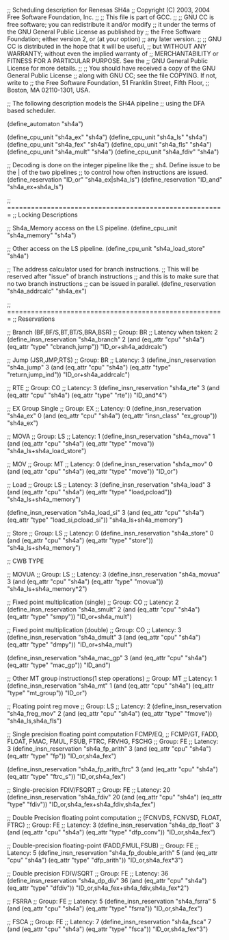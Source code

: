 ;; Scheduling description for Renesas SH4a
;; Copyright (C) 2003, 2004 Free Software Foundation, Inc.
;;
;; This file is part of GCC.
;;
;; GNU CC is free software; you can redistribute it and/or modify
;; it under the terms of the GNU General Public License as published by
;; the Free Software Foundation; either version 2, or (at your option)
;; any later version.
;;
;; GNU CC is distributed in the hope that it will be useful,
;; but WITHOUT ANY WARRANTY; without even the implied warranty of
;; MERCHANTABILITY or FITNESS FOR A PARTICULAR PURPOSE.  See the
;; GNU General Public License for more details.
;;
;; You should have received a copy of the GNU General Public License
;; along with GNU CC; see the file COPYING.  If not, write to
;; the Free Software Foundation, 51 Franklin Street, Fifth Floor,
;; Boston, MA 02110-1301, USA.

;; The following description models the SH4A pipeline
;; using the DFA based scheduler.

(define_automaton "sh4a")

(define_cpu_unit "sh4a_ex"   "sh4a")
(define_cpu_unit "sh4a_ls"   "sh4a")
(define_cpu_unit "sh4a_fex"  "sh4a")
(define_cpu_unit "sh4a_fls"  "sh4a")
(define_cpu_unit "sh4a_mult" "sh4a")
(define_cpu_unit "sh4a_fdiv" "sh4a")

;; Decoding is done on the integer pipeline like the
;; sh4. Define issue to be the | of the two pipelines
;; to control how often instructions are issued.
(define_reservation "ID_or" "sh4a_ex|sh4a_ls")
(define_reservation "ID_and" "sh4a_ex+sh4a_ls")


;; =======================================================
;; Locking Descriptions

;; Sh4a_Memory access on the LS pipeline.
(define_cpu_unit "sh4a_memory" "sh4a")

;; Other access on the LS pipeline.
(define_cpu_unit "sh4a_load_store" "sh4a")

;;  The address calculator used for branch instructions.
;; This will be reserved after "issue" of branch instructions
;; and this is to make sure that no two branch instructions
;; can be issued in parallel.
(define_reservation "sh4a_addrcalc" "sh4a_ex")

;; =======================================================
;; Reservations

;; Branch (BF,BF/S,BT,BT/S,BRA,BSR)
;; Group: BR
;; Latency when taken: 2
(define_insn_reservation "sh4a_branch" 2
  (and (eq_attr "cpu" "sh4a")
       (eq_attr "type" "cbranch,jump"))
  "ID_or+sh4a_addrcalc")

;; Jump (JSR,JMP,RTS)
;; Group: BR
;; Latency: 3
(define_insn_reservation "sh4a_jump" 3
  (and (eq_attr "cpu" "sh4a")
       (eq_attr "type" "return,jump_ind"))
  "ID_or+sh4a_addrcalc")

;; RTE
;; Group: CO
;; Latency: 3
(define_insn_reservation "sh4a_rte" 3
  (and (eq_attr "cpu" "sh4a")
       (eq_attr "type" "rte"))
  "ID_and*4")

;; EX Group Single
;; Group: EX
;; Latency: 0
(define_insn_reservation "sh4a_ex" 0
  (and (eq_attr "cpu" "sh4a")
       (eq_attr "insn_class" "ex_group"))
  "sh4a_ex")

;; MOVA
;; Group: LS
;; Latency: 1
(define_insn_reservation "sh4a_mova" 1
  (and (eq_attr "cpu" "sh4a")
       (eq_attr "type" "mova"))
  "sh4a_ls+sh4a_load_store")

;; MOV
;; Group: MT
;; Latency: 0
(define_insn_reservation "sh4a_mov" 0
  (and (eq_attr "cpu" "sh4a")
       (eq_attr "type" "move"))
  "ID_or")

;; Load
;; Group: LS
;; Latency: 3
(define_insn_reservation "sh4a_load" 3
  (and (eq_attr "cpu" "sh4a")
       (eq_attr "type" "load,pcload"))
  "sh4a_ls+sh4a_memory")

(define_insn_reservation "sh4a_load_si" 3
  (and (eq_attr "cpu" "sh4a")
       (eq_attr "type" "load_si,pcload_si"))
  "sh4a_ls+sh4a_memory")

;; Store
;; Group: LS
;; Latency: 0
(define_insn_reservation "sh4a_store" 0
  (and (eq_attr "cpu" "sh4a")
       (eq_attr "type" "store"))
  "sh4a_ls+sh4a_memory")

;; CWB TYPE

;; MOVUA
;; Group: LS
;; Latency: 3
(define_insn_reservation "sh4a_movua" 3
  (and (eq_attr "cpu" "sh4a")
       (eq_attr "type" "movua"))
  "sh4a_ls+sh4a_memory*2")

;; Fixed point multiplication (single)
;; Group: CO
;; Latency: 2
(define_insn_reservation "sh4a_smult" 2
  (and (eq_attr "cpu" "sh4a")
       (eq_attr "type" "smpy"))
  "ID_or+sh4a_mult")

;; Fixed point multiplication (double)
;; Group: CO
;; Latency: 3
(define_insn_reservation "sh4a_dmult" 3
  (and (eq_attr "cpu" "sh4a")
       (eq_attr "type" "dmpy"))
  "ID_or+sh4a_mult")

(define_insn_reservation "sh4a_mac_gp" 3
  (and (eq_attr "cpu" "sh4a")
       (eq_attr "type" "mac_gp"))
  "ID_and")

;; Other MT  group instructions(1 step operations)
;; Group:        MT
;; Latency:         1
(define_insn_reservation "sh4a_mt" 1
  (and (eq_attr "cpu" "sh4a")
       (eq_attr "type" "mt_group"))
  "ID_or")

;; Floating point reg move
;; Group: LS
;; Latency: 2
(define_insn_reservation "sh4a_freg_mov" 2
  (and (eq_attr "cpu" "sh4a")
       (eq_attr "type" "fmove"))
  "sh4a_ls,sh4a_fls")

;; Single precision floating point computation FCMP/EQ,
;; FCMP/GT, FADD, FLOAT, FMAC, FMUL, FSUB, FTRC, FRVHG, FSCHG
;; Group:        FE
;; Latency:         3
(define_insn_reservation "sh4a_fp_arith"  3
  (and (eq_attr "cpu" "sh4a")
       (eq_attr "type" "fp"))
  "ID_or,sh4a_fex")

(define_insn_reservation "sh4a_fp_arith_ftrc"  3
  (and (eq_attr "cpu" "sh4a")
       (eq_attr "type" "ftrc_s"))
  "ID_or,sh4a_fex")

;; Single-precision FDIV/FSQRT
;; Group: FE
;; Latency: 20
(define_insn_reservation "sh4a_fdiv" 20
  (and (eq_attr "cpu" "sh4a")
       (eq_attr "type" "fdiv"))
  "ID_or,sh4a_fex+sh4a_fdiv,sh4a_fex")

;; Double Precision floating point computation
;; (FCNVDS, FCNVSD, FLOAT, FTRC)
;; Group:        FE
;; Latency:         3
(define_insn_reservation "sh4a_dp_float" 3
  (and (eq_attr "cpu" "sh4a")
       (eq_attr "type" "dfp_conv"))
  "ID_or,sh4a_fex")

;; Double-precision floating-point (FADD,FMUL,FSUB)
;; Group:        FE
;; Latency:         5
(define_insn_reservation "sh4a_fp_double_arith" 5
  (and (eq_attr "cpu" "sh4a")
       (eq_attr "type" "dfp_arith"))
  "ID_or,sh4a_fex*3")

;; Double precision FDIV/SQRT
;; Group:        FE
;; Latency:         36
(define_insn_reservation "sh4a_dp_div" 36
  (and (eq_attr "cpu" "sh4a")
       (eq_attr "type" "dfdiv"))
  "ID_or,sh4a_fex+sh4a_fdiv,sh4a_fex*2")

;; FSRRA
;; Group: FE
;; Latency: 5
(define_insn_reservation "sh4a_fsrra" 5
  (and (eq_attr "cpu" "sh4a")
       (eq_attr "type" "fsrra"))
  "ID_or,sh4a_fex")

;; FSCA
;; Group: FE
;; Latency: 7
(define_insn_reservation "sh4a_fsca" 7
  (and (eq_attr "cpu" "sh4a")
       (eq_attr "type" "fsca"))
  "ID_or,sh4a_fex*3")
